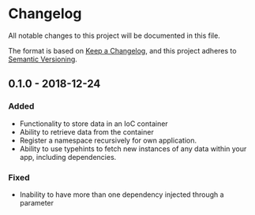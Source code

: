 # Changelog

All notable changes to this project will be documented in this file.

The format is based on [Keep a Changelog](https://keepachangelog.com/en/1.0.0/),
and this project adheres to [Semantic Versioning](https://semver.org/spec/v2.0.0.html).

## 0.1.0 - 2018-12-24

### Added
- Functionality to store data in an IoC container
- Ability to retrieve data from the container
- Register a namespace recursively for own application.
- Ability to use typehints to fetch new instances of any data within your app, including dependencies.

### Fixed
- Inability to have more than one dependency injected through a parameter
